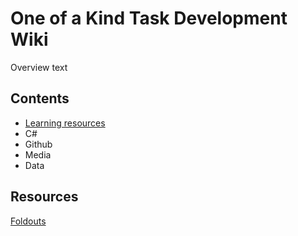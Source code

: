 # One of a Kind Task Development Wiki

Overview text

## Contents
- [Learning resources](Resources/Resources.md)
- C#
- Github
- Media
- Data

## Resources

[Foldouts](https://gist.githubusercontent.com/pierrejoubert73/902cc94d79424356a8d20be2b382e1ab/raw/cd884bae79158524840ba045182a865b36f04844/markdown-details-collapsible.md)
